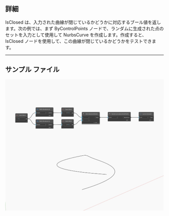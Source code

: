 ## 詳細
IsClosed は、入力された曲線が閉じているかどうかに対応するブール値を返します。次の例では、まず ByControlPoints ノードで、ランダムに生成された点のセットを入力として使用して NurbsCurve を作成します。作成すると、IsClosed ノードを使用して、この曲線が閉じているかどうかをテストできます。
___
## サンプル ファイル

![IsClosed](./Autodesk.DesignScript.Geometry.Curve.IsClosed_img.jpg)

